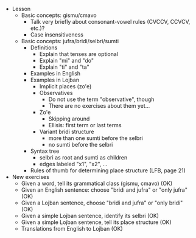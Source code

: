 * Lesson
  * Basic concepts: gismu/cmavo
    * Talk very briefly about consonant-vowel rules (CVCCV, CCVCV, etc.)?
    * Case insensitiveness
  * Basic concepts: jufra/bridi/selbri/sumti
    * Definitions
      * Explain that tenses are optional
      * Explain "mi" and "do"
      * Explain "ti" and "ta"
    * Examples in English
    * Examples in Lojban
      * Implicit places (zo'e)
      * Observatives
        * Do not use the term "observative", though
        * There are no exercises about them yet...
      * Zo'e
        * Skipping around
        * Ellisis: first term or last terms
      * Variant bridi structure
        * more than one sumti before the selbri
        * no sumti before the selbri
    * Syntax tree
      * selbri as root and sumti as children
      * edges labeled "x1", "x2", ...
    * Rules of thumb for determining place structure (LFB, page 21)
* New exercises
  * Given a word, tell its grammatical class (gismu, cmavo) (OK)
  * Given an English sentence: choose "bridi and jufra" or "only jufra" (OK)
  * Given a Lojban sentence, choose "bridi and jufra" or "only bridi" (OK)
  * Given a simple Lojban sentence, identify its selbri (OK)
  * Given a simple Lojban sentence, tell its place structure (OK)
  * Translations from English to Lojban (OK)
